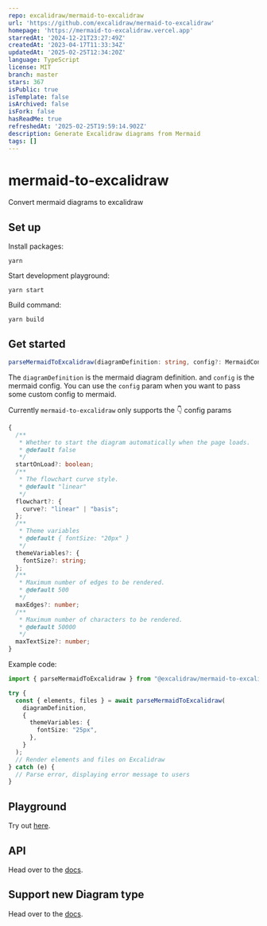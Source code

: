 ```yaml
---
repo: excalidraw/mermaid-to-excalidraw
url: 'https://github.com/excalidraw/mermaid-to-excalidraw'
homepage: 'https://mermaid-to-excalidraw.vercel.app'
starredAt: '2024-12-21T23:27:49Z'
createdAt: '2023-04-17T11:33:34Z'
updatedAt: '2025-02-25T12:34:20Z'
language: TypeScript
license: MIT
branch: master
stars: 367
isPublic: true
isTemplate: false
isArchived: false
isFork: false
hasReadMe: true
refreshedAt: '2025-02-25T19:59:14.902Z'
description: Generate Excalidraw diagrams from Mermaid
tags: []
---
```


# mermaid-to-excalidraw

Convert mermaid diagrams to excalidraw

## Set up

Install packages:

```
yarn
```

Start development playground:

```
yarn start
```

Build command:

```
yarn build
```

## Get started

```ts
parseMermaidToExcalidraw(diagramDefinition: string, config?: MermaidConfig)
```

The `diagramDefinition` is the mermaid diagram definition.
and `config` is the mermaid config. You can use the `config` param when you want to pass some custom config to mermaid.

Currently `mermaid-to-excalidraw` only supports the :point_down: config params

```ts
{
  /**
   * Whether to start the diagram automatically when the page loads.
   * @default false
   */
  startOnLoad?: boolean;
  /**
   * The flowchart curve style.
   * @default "linear"
   */
  flowchart?: {
    curve?: "linear" | "basis";
  };
  /**
   * Theme variables
   * @default { fontSize: "20px" }
   */
  themeVariables?: {
    fontSize?: string;
  };
  /**
   * Maximum number of edges to be rendered.
   * @default 500
   */
  maxEdges?: number;
  /**
   * Maximum number of characters to be rendered.
   * @default 50000
   */
  maxTextSize?: number;
}
```

Example code:

```ts
import { parseMermaidToExcalidraw } from "@excalidraw/mermaid-to-excalidraw";

try {
  const { elements, files } = await parseMermaidToExcalidraw(
    diagramDefinition,
    {
      themeVariables: {
        fontSize: "25px",
      },
    }
  );
  // Render elements and files on Excalidraw
} catch (e) {
  // Parse error, displaying error message to users
}
```

## Playground

Try out [here](https://mermaid-to-excalidraw.vercel.app).

## API

Head over to the [docs](https://docs.excalidraw.com/docs/@excalidraw/mermaid-to-excalidraw/api).

## Support new Diagram type

Head over to the [docs](https://docs.excalidraw.com/docs/@excalidraw/mermaid-to-excalidraw/codebase/new-diagram-type).
